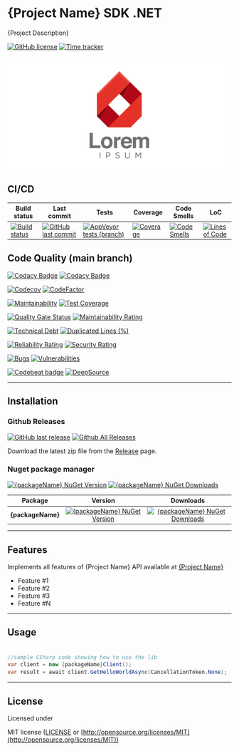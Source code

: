 # {Project Name} SDK .NET

{Project Description}

[![GitHub license](https://img.shields.io/github/license/{username}/{repo})](https://github.com/{username}/{repo})
[![Time tracker](https://wakatime.com/badge/github/{username}/{repo}.svg)](https://wakatime.com/badge/github/{username}/{repo})

![{Project Name} logo](logo.png)

## CI/CD

| Build status | Last commit | Tests | Coverage | Code Smells | LoC |
|--------------|-------------|-------|-------|-------|-------|
| [![Build status](https://ci.appveyor.com/api/projects/status/{appVeyorId}?svg=true)](https://ci.appveyor.com/project/{username}/{repo}) | [![GitHub last commit](https://img.shields.io/github/last-commit/{username}/{repo}/main)](https://github.com/{username}/{repo}) | [![AppVeyor tests (branch)](https://img.shields.io/appveyor/tests/{username}/{repo}/main?compact_message)](https://ci.appveyor.com/project/{username}/{repo}/branch/main/tests) | [![Coverage](https://sonarcloud.io/api/project_badges/measure?project={username}_{repo}&metric=coverage&branch=main)](https://sonarcloud.io/dashboard?id={username}_{repo}) | [![Code Smells](https://sonarcloud.io/api/project_badges/measure?project={username}_{repo}&metric=code_smells&branch=main)](https://sonarcloud.io/dashboard?id={username}_{repo}) | [![Lines of Code](https://sonarcloud.io/api/project_badges/measure?project={username}_{repo}&metric=ncloc&branch=main)](https://sonarcloud.io/dashboard?id={username}_{repo}) |

## Code Quality (main branch)

[![Codacy Badge](https://app.codacy.com/project/badge/Grade/{codacyId})](https://www.codacy.com/gh/{username}/{repo}/dashboard?utm_source=github.com&amp;utm_medium=referral&amp;utm_content=g{username}/{repo}&amp;utm_campaign=Badge_Grade)
[![Codacy Badge](https://app.codacy.com/project/badge/Coverage/{codacyId})](https://www.codacy.com/gh/{username}/{repo}/dashboard?utm_source=github.com&utm_medium=referral&utm_content={username}/{repo}&utm_campaign=Badge_Coverage)

[![Codecov](https://codecov.io/gh/{username}/{repo}/branch/main/graph/badge.svg)](https://codecov.io/gh/{username}/{repo})
[![CodeFactor](https://www.codefactor.io/repository/github/{username}/{repo}/badge)](https://www.codefactor.io/repository/github/{username}/{repo})

[![Maintainability](https://api.codeclimate.com/v1/badges/{codeClimateId}/maintainability)](https://codeclimate.com/github/{username}/{repo}/maintainability)
[![Test Coverage](https://api.codeclimate.com/v1/badges/{codeClimateId}/test_coverage)](https://codeclimate.com/github/{username}/{repo}/test_coverage)

[![Quality Gate Status](https://sonarcloud.io/api/project_badges/measure?project={username}_{repo}&metric=alert_status)](https://sonarcloud.io/dashboard?id={username}_{repo})
[![Maintainability Rating](https://sonarcloud.io/api/project_badges/measure?project={username}_{repo}&metric=sqale_rating)](https://sonarcloud.io/dashboard?id={username}_{repo})

[![Technical Debt](https://sonarcloud.io/api/project_badges/measure?project={username}_{repo}&metric=sqale_index)](https://sonarcloud.io/dashboard?id={username}_{repo})
[![Duplicated Lines (%)](https://sonarcloud.io/api/project_badges/measure?project={username}_{repo}&metric=duplicated_lines_density)](https://sonarcloud.io/dashboard?id={username}_{repo})

[![Reliability Rating](https://sonarcloud.io/api/project_badges/measure?project={username}_{repo}&metric=reliability_rating)](https://sonarcloud.io/dashboard?id={username}_{repo})
[![Security Rating](https://sonarcloud.io/api/project_badges/measure?project={username}_{repo}&metric=security_rating)](https://sonarcloud.io/dashboard?id={username}_{repo})

[![Bugs](https://sonarcloud.io/api/project_badges/measure?project={username}_{repo}&metric=bugs)](https://sonarcloud.io/dashboard?id={username}_{repo})
[![Vulnerabilities](https://sonarcloud.io/api/project_badges/measure?project={username}_{repo}&metric=vulnerabilities)](https://sonarcloud.io/dashboard?id={username}_{repo})

[![Codebeat badge](https://codebeat.co/badges/{codebeatId})](https://codebeat.co/projects/github-com-{username}-{repo}-main)
[![DeepSource](https://app.deepsource.com/gh/{username}/{repo}.svg/?label=active+issues&show_trend=true&token={deepSourceId})](https://app.deepsource.com/gh/{username}/{repo}/)

---

## Installation

### Github Releases

[![GitHub last release](https://img.shields.io/github/release-date/{username}/{repo}.svg?style=flat)](https://github.com/{username}/{repo}) [![Github All Releases](https://img.shields.io/github/downloads/{username}/{repo}/total.svg?style=flat)](https://github.com/{username}/{repo})

Download the latest zip file from the [Release](https://github.com/{username}/{repo}/releases) page.

### Nuget package manager

[![{packageName} NuGet Version](https://img.shields.io/nuget/v/{packageName}.svg?style=flat)](https://www.nuget.org/packages/{packageName}/)
[![{packageName} NuGet Downloads](https://img.shields.io/nuget/dt/{packageName}.svg?style=flat)](https://www.nuget.org/packages/{packageName}/)

| Package | Version | Downloads |
|------------------|:-------:|:-------:|
| **{packageName}** | [![{packageName} NuGet Version](https://img.shields.io/nuget/v/{packageName}.svg?style=flat)](https://www.nuget.org/packages/{packageName}/) | [![{packageName} NuGet Downloads](https://img.shields.io/nuget/dt/{packageName}.svg?style=flat)](https://www.nuget.org/packages/{packageName}/) |

---

## Features

Implements all features of {Project Name} API available at [{Project Name}](https://project.name.com/)

- Feature #1
- Feature #2
- Feature #3
- Feature #N

---

## Usage

```cs

//sample CSharp code showing how to use the lib
var client = new {packageName}Client();
var result = await client.GetHelloWorldAsync(CancellationToken.None);

```

---

## License

Licensed under

MIT license ([LICENSE](https://github.com/{username}/{repo}/blob/main/LICENSE) or [http://opensource.org/licenses/MIT](http://opensource.org/licenses/MIT))
